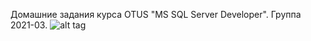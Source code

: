 Домашние задания курса OTUS "MS SQL Server Developer".
Группа 2021-03.
![alt tag](https://prnt.sc/113en5b "Скриншот скрипта с базой данных")​